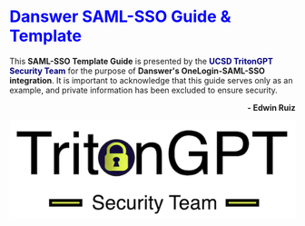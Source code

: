 # <span style="color:blue">Danswer SAML-SSO Guide & Template</span>

This **SAML-SSO Template Guide** is presented by the <span style="color:navy">**UCSD TritonGPT Security Team**</span> for the purpose of **Danswer's OneLogin-SAML-SSO integration**. It is important to acknowledge that this guide serves only as an example, and private information has been excluded to ensure security.

<div style="text-align: right;">
  <strong>- Edwin Ruiz</strong>
</div>

![TritonGPT Security Team](pics/security_team.png)
